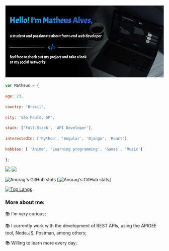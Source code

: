 
![banner](https://github.com/MatheusASouza/MatheusASouza/blob/main/Banner.png)

```javascript
var Matheus = {

age: 23,

country: 'Brazil',

city: 'São Paulo, SP',

stack: ['Full-Stack', 'API Developer'],

interestedIn: ['Python', 'Angular', 'Django', 'React'],

hobbies: [ 'Anime', 'Learning programming', 'Games', 'Music']

};

 ```
 <a href="https://www.linkedin.com/in/matheus-alves-b007b21bb/" target="_blank"><img src="https://img.shields.io/badge/-LinkedIn-%230077B5?style=for-the-badge&logo=linkedin&logoColor=white"></a>
<a href="https://www.instagram.com/theusalveesx/" target="_blank"><img src="https://img.shields.io/badge/-Instagram-%23E4405F?style=for-the-badge&logo=instagram&logoColor=white"></a>

![Anurag's GitHub stats](https://github-readme-stats.vercel.app/api?username=MatheusASouza&show_icons=true&theme=tokyonight)
[![Anurag's GitHub stats](https://github-readme-stats.vercel.app/api?username=MatheusASouza)]

[![Top Langs](https://github-readme-stats.vercel.app/api/top-langs/?username=MatheusASouza&layout=compact&show_icons=true&theme=tokyonight)](https://github.com/anuraghazra/github-readme-stats)
.



### More about me:


📚 I'm very curious;

📚 I currently work with the development of REST APIs, using the APIGEE tool, Node.JS, Postman, among others;

📚 Willing to learn more every day;

